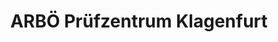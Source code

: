 ---
title: "ARBÖ Prüfzentrum Klagenfurt"
url: /klagenfurt-am-woerthersee/arboe-pruefzentrum-klagenfurt/
shop: Autowerkstatt
---